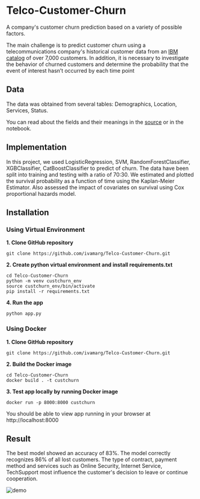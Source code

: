 # Telco-Customer-Churn
A company's customer churn prediction based on a variety of possible factors.

The main challenge is to predict customer churn using a telecommunications company's historical customer data from an [IBM catalog](https://community.ibm.com/accelerators/catalog/content/Telco-customer-churn) of over 7,000 customers.
In addition, it is necessary to investigate the behavior of churned customers and determine the probability that the event of interest hasn’t occurred by each time point

## Data
The data was obtained from several tables: Demographics, Location, Services, Status.

You can read about the fields and their meanings in the [source](https://community.ibm.com/community/user/businessanalytics/blogs/steven-macko/2019/07/11/telco-customer-churn-1113) or in the notebook.


## Implementation
In this project, we used LogisticRegression, SVM, RandomForestClassifier, XGBClassifier, CatBoostClassifier to predict of churn. The data have been split into training and testing with a ratio of 70:30.
We estimated and plotted the survival probability as a function of time using the Kaplan-Meier Estimator.
Also assessed the impact of covariates on survival using Cox proportional hazards model.

## Installation

### Using Virtual Environment
  
  __1. Clone GitHub repository__
  
  ```
  git clone https://github.com/ivamarg/Telco-Customer-Churn.git
  ```
  
  __2. Create python virtual environment and install requirements.txt__
  
  ```
  cd Telco-Customer-Churn
  python -m venv custchurn_env 
  source custchurn_env/bin/activate
  pip install -r requirements.txt
  ```

  __4. Run the app__
  ```
  python app.py
  ```

### Using Docker
  
 __1. Clone GitHub repository__
  
  ```
  git clone https://github.com/ivamarg/Telco-Customer-Churn.git
  ```
  
  __2. Build the Docker image__
  
  ```
  cd Telco-Customer-Churn
  docker build . -t custchurn
  ```
  __3. Test app locally by running Docker image__
  
  ```
  docker run -p 8000:8000 custchurn
  ```
  You should be able to view app running in your browser at
  http://localhost:8000


## Result
The best model showed an accuracy of 83%. The model correctly recognizes 86% of all lost customers. The type of contract, payment method and services such as Online Security, Internet Service, TechSupport most influence the customer's decision to leave or continue cooperation.

![demo](https://user-images.githubusercontent.com/66735575/188856482-f1e36d44-70a7-4159-9981-21f12d72994d.gif)
